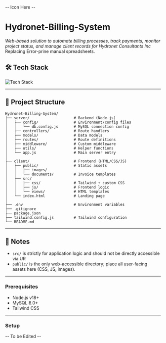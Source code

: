 -- Icon Here --

# Hydronet-Billing-System
*Web-based solution to automate billing processes, track payments, monitor project status, and manage client records for Hydronet Consultants Inc*
Replacing Error-prine manual spreadsheets.

## 🛠 Tech Stack
![Tech Stack](https://skills-icons.vercel.app/api/icons?i=html,js,css,tailwind,mysql,node)

---

## 📁 Project Structure
```
Hydronet-Billing-System/
├── server/                    # Backend (Node.js)
│   ├── config/                # Environment/config files
│   │   └── db.config.js       # MySQL connection config
│   ├── controllers/           # Route handlers
│   ├── models/                # Data models
│   ├── routes/                # Route definitions
│   ├── middleware/            # Custom middleware
│   ├── utils/                 # Helper functions
│   └── app.js                 # Main server entry
│
├── client/                    # Frontend (HTML/CSS/JS)
│   ├── public/                # Static assets
│   │   ├── images/
│   │   └── documents/         # Invoice templates
│   ├── src/
│   │   ├── css/               # Tailwind + custom CSS
│   │   ├── js/                # Frontend logic
│   │   └── views/             # HTML templates
│   └── index.html             # Landing page
│
├── .env                       # Environment variables
├── .gitignore
├── package.json
├── tailwind.config.js         # Tailwind configuration
└── README.md
```

---

## 📌 Notes
- `src/` is strictly for application logic and should not be directly accessible via UR
- `public/` is the only web-accessible directory; place all user-facing assets here (CSS, JS, images).
---

### Prerequisites
- Node.js v18+
- MySQL 8.0+
- Tailwind CSS

---
### Setup

-- To be Edited --
